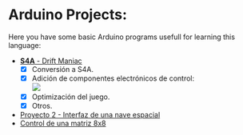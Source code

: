 # Arduino Projects:
Here you have some basic Arduino programs usefull for learning this language:  
  * [**S4A** - Drift Maniac](./DriftManiac)  
    - [x] Conversión a S4A.  
    - [x] Adición de componentes electrónicos de control:  
    ![](http://i.imgur.com/zEfvNXo.png)  
    - [x] Optimización del juego.  
    - [x] Otros.  
  * [Proyecto 2 - Interfaz de una nave espacial](./Proyecto%202%20-%20Primeros%20pasos%20con%20el%20c%C3%B3digo.md#proyecto-2---interfaz-de-una-nave-espacial)  
  * [Control de una matriz 8x8](https://github.com/KaliNuska/ArduinoProjects/releases/tag/0)
